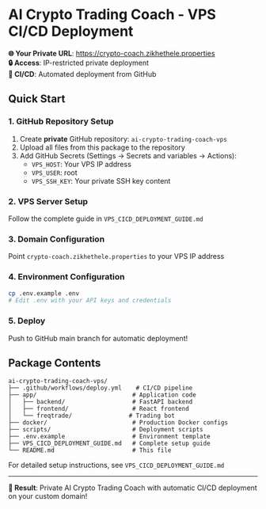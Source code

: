 # AI Crypto Trading Coach - VPS CI/CD Deployment

**🌐 Your Private URL**: https://crypto-coach.zikhethele.properties  
**🔒 Access**: IP-restricted private deployment  
**🚀 CI/CD**: Automated deployment from GitHub  

## Quick Start

### 1. GitHub Repository Setup
1. Create **private** GitHub repository: `ai-crypto-trading-coach-vps`
2. Upload all files from this package to the repository
3. Add GitHub Secrets (Settings → Secrets and variables → Actions):
   - `VPS_HOST`: Your VPS IP address
   - `VPS_USER`: root
   - `VPS_SSH_KEY`: Your private SSH key content

### 2. VPS Server Setup
Follow the complete guide in `VPS_CICD_DEPLOYMENT_GUIDE.md`

### 3. Domain Configuration
Point `crypto-coach.zikhethele.properties` to your VPS IP address

### 4. Environment Configuration
```bash
cp .env.example .env
# Edit .env with your API keys and credentials
```

### 5. Deploy
Push to GitHub main branch for automatic deployment!

## Package Contents

```
ai-crypto-trading-coach-vps/
├── .github/workflows/deploy.yml    # CI/CD pipeline
├── app/                           # Application code
│   ├── backend/                   # FastAPI backend
│   ├── frontend/                  # React frontend
│   └── freqtrade/                # Trading bot
├── docker/                        # Production Docker configs
├── scripts/                       # Deployment scripts
├── .env.example                   # Environment template
├── VPS_CICD_DEPLOYMENT_GUIDE.md   # Complete setup guide
└── README.md                      # This file
```

For detailed setup instructions, see `VPS_CICD_DEPLOYMENT_GUIDE.md`

---

**🎯 Result**: Private AI Crypto Trading Coach with automatic CI/CD deployment on your custom domain!